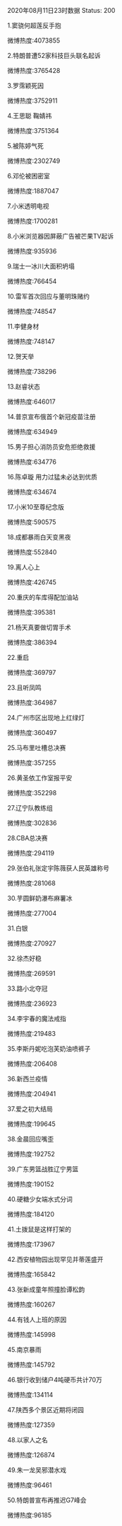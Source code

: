 2020年08月11日23时数据
Status: 200

1.窦骁何超莲反手抱

微博热度:4073855

2.特朗普遭52家科技巨头联名起诉

微博热度:3765428

3.罗霈颖死因

微博热度:3752911

4.王思聪 鞠婧祎

微博热度:3751364

5.被陈婷气死

微博热度:2302749

6.邓伦被困密室

微博热度:1887047

7.小米透明电视

微博热度:1700281

8.小米浏览器因屏蔽广告被芒果TV起诉

微博热度:935936

9.瑞士一冰川大面积坍塌

微博热度:766454

10.雷军首次回应与董明珠赌约

微博热度:748547

11.李健身材

微博热度:748147

12.贺天举

微博热度:738296

13.赵睿状态

微博热度:646017

14.普京宣布俄首个新冠疫苗注册

微博热度:634949

15.男子担心消防员安危拒绝救援

微博热度:634776

16.陈卓璇 用力过猛未必达到优质

微博热度:634674

17.小米10至尊纪念版

微博热度:590575

18.成都暴雨白天变黑夜

微博热度:552840

19.离人心上

微博热度:426745

20.重庆的车库得配加油站

微博热度:395381

21.杨天真要做切胃手术

微博热度:386394

22.重启

微博热度:369797

23.且听凤鸣

微博热度:364987

24.广州市区出现地上红绿灯

微博热度:360497

25.马布里吐槽总决赛

微博热度:357255

26.黄圣依工作室报平安

微博热度:352298

27.辽宁队教练组

微博热度:302836

28.CBA总决赛

微博热度:294119

29.张伯礼张定宇陈薇获人民英雄称号

微博热度:281068

30.芋圆鲜奶瀑布麻薯冰

微博热度:277004

31.白银

微博热度:270927

32.徐杰好稳

微博热度:269591

33.路小北夺冠

微博热度:236923

34.李宇春的魔法戒指

微博热度:219483

35.李斯丹妮吃泡芙奶油喷裤子

微博热度:206408

36.新西兰疫情

微博热度:204941

37.爱之初大结局

微博热度:199645

38.金晨回应嘴歪

微博热度:192752

39.广东男篮战胜辽宁男篮

微博热度:190152

40.硬糖少女端水式分词

微博热度:184120

41.土拨鼠是这样打架的

微博热度:173967

42.西安植物园出现罕见并蒂莲盛开

微博热度:165842

43.张新成童年照撞脸谭松韵

微博热度:160267

44.有钱人上班的原因

微博热度:145998

45.南京暴雨

微博热度:145792

46.银行收到储户4吨硬币共计70万

微博热度:134114

47.陕西多个景区近期将闭园

微博热度:127359

48.以家人之名

微博热度:126874

49.朱一龙吴邪潜水戏

微博热度:96461

50.特朗普宣布再推迟G7峰会

微博热度:96185

